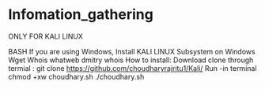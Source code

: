 # Infomation_gathering

ONLY FOR KALI LINUX

BASH
If you are using Windows, Install KALI LINUX Subsystem on Windows
Wget
Whois
whatweb
dmitry
whois
How to install:
Download
clone through termial :
git clone https://github.com/choudharyrajritu1/Kali/
Run -in terminal
chmod +xw choudhary.sh
./choudhary.sh
